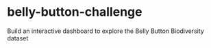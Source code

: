 # belly-button-challenge
Build an interactive dashboard to explore the Belly Button Biodiversity dataset
